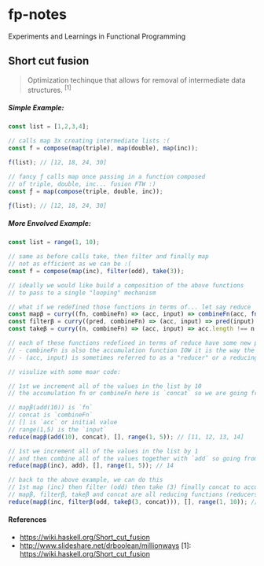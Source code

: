 # fp-notes
Experiments and Learnings in Functional Programming 


## Short cut fusion
> Optimization techinque that allows for removal of intermediate data structures. <sup>[1]</sup>

##### Simple Example:
```js
const list = [1,2,3,4];

// calls map 3x creating intermediate lists :(
const f = compose(map(triple), map(double), map(inc));

f(list); // [12, 18, 24, 30]

// fancy ƒ calls map once passing in a function composed
// of triple, double, inc... fusion FTW :)
const ƒ = map(compose(triple, double, inc));

ƒ(list); // [12, 18, 24, 30]
```
##### More Envolved Example:

```js
const list = range(1, 10);

// same as before calls take, then filter and finally map
// not as efficient as we can be :(
const f = compose(map(inc), filter(odd), take(3));

// ideally we would like build a composition of the above functions
// to pass to a single "looping" mechanism

// what if we redefined those functions in terms of... let say reduce
const mapβ = curry((fn, combineFn) => (acc, input) => combineFn(acc, fn(input)));
const filterβ = curry((pred, combineFn) => (acc, input) => pred(input) ? combineFn(acc, input) : acc);
const takeβ = curry((n, combineFn) => (acc, input) => acc.length !== n ? combineFn(acc, input) : acc);

// each of these functions redefined in terms of reduce have some new parts
// - combineFn is also the accumulation function IOW it is the way the values get accumulated ie: concat for lists and add for numbers, etc
// - (acc, input) is sometimes referred to as a "reducer" or a reducing function becauses its the 1st parameter to reduce :)

// visulize with some moar code:

// 1st we increment all of the values in the list by 10
// the accumulation fn or combineFn here is `concat` so we are going from list -> list

// mapβ(add(10)) is `fn`
// concat is `combineFn`
// [] is `acc` or initial value
// range(1,5) is the `input`
reduce(mapβ(add(10), concat), [], range(1, 5)); // [11, 12, 13, 14]

// 1st we increment all of the values in the list by 1
// and then combine all of the values together with `add` so going from list -> num
reduce(mapβ(inc), add), [], range(1, 5)); // 14

// back to the above example, we can do this
// 1st map (inc) then filter (odd) then take (3) finally concat to accumulate the results
// mapβ, filterβ, takeβ and concat are all reducing functions (reducers) getting passed to each fns `combineFn` parameter
reduce(mapβ(inc, filterβ(odd, takeβ(3, concat))), [], range(1, 10)); // [3, 5, 7]

```

#### References 
- https://wiki.haskell.org/Short_cut_fusion
- http://www.slideshare.net/drboolean/millionways
[1]: https://wiki.haskell.org/Short_cut_fusion
